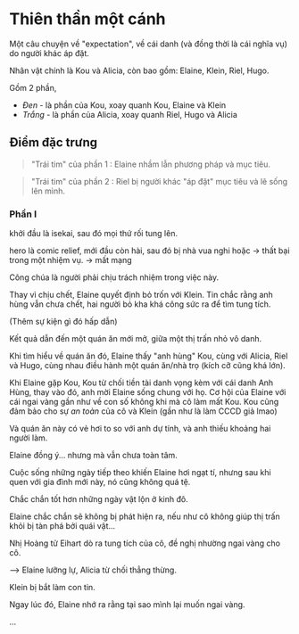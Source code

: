 # Thiên thần một cánh

Một câu chuyện về "expectation", về cái danh (và đồng thời là cái nghĩa vụ) do người khác áp đặt.

Nhân vật chính là Kou và Alicia,
còn bao gồm: Elaine, Klein, Riel, Hugo.

Gồm 2 phần, 
- *Đen* - là phần của Kou, xoay quanh Kou, Elaine và Klein
- *Trắng* - là phần của Alicia, xoay quanh Riel, Hugo và Alicia

##  Điểm đặc trưng

> "Trái tim" của phần 1 : Elaine nhầm lẫn phương pháp và mục tiêu.

> "Trái tim" của phần 2 : Riel bị người khác "áp đặt" mục tiêu và lẽ sống lên mình.

### Phần I

khởi đầu là isekai, sau đó mọi thứ rối tung lên.

hero là comic relief, mới đầu còn hài, sau đó bị nhà vua nghi hoặc -> thất bại trong một nhiệm vụ. -> mất mạng

Công chúa là người phải chịu trách nhiệm trong việc này.

Thay vì chịu chết, Elaine quyết định bỏ trốn với Klein. Tin chắc rằng anh hùng vẫn chưa chết, hai người bỏ kha khá công sức ra để tìm tung tích.

(Thêm sự kiện gì đó hấp dẫn)

Kết quả dẫn đến một quán ăn mới mở, giữa một thị trấn nhỏ vô danh.

Khi tìm hiểu về quán ăn đó, Elaine thấy "anh hùng" Kou, cùng với Alicia, Riel và Hugo, cùng nhau điều hành một quán ăn/nhà trọ (kích cỡ cũng khá lớn).

Khi Elaine gặp Kou, Kou từ chối tiền tài danh vọng kèm với cái danh Anh Hùng, thay vào đó, anh mời Elaine sống chung với họ. Cơ hội của Elaine với cái ngai vàng gần như về con số không khi mà cô làm mất Kou. Kou cũng đảm bảo cho sự *an toàn* của cô và Klein (gần như là làm CCCD giả lmao)

Và quán ăn này có vẻ hơi to so với anh dự tính, và anh thiếu khoảng hai người làm.

Elaine đồng ý... nhưng mà vẫn chưa toàn tâm.

Cuộc sống những ngày tiếp theo khiến Elaine hơi ngạt tí, nhưng sau khi quen với gia đình mới này, nó cũng không quá tệ.

Chắc chắn tốt hơn những ngày vật lộn ở kinh đô.

Elaine chắc chắn sẽ không bị phát hiện ra, nếu như cô không giúp thị trấn khỏi bị tàn phá bởi quái vật...

Nhị Hoàng tử Eihart dò ra tung tích của cô, đề nghị nhường ngai vàng cho cô.

--> Elaine lưỡng lự, Alicia từ chối thẳng thừng.

Klein bị bắt làm con tin.

Ngay lúc đó, Elaine nhớ ra rằng tại sao mình lại muốn ngai vàng.

...




